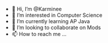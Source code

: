 - 👋 Hi, I’m @Karminee
- 👀 I’m interested in Computer Science
- 🌱 I’m currently learning AP Java
- 💞️ I’m looking to collaborate on Mods
- 📫 How to reach me ...

<!---
Karminee/Karminee is a ✨ special ✨ repository because its `README.md` (this file) appears on your GitHub profile.
You can click the Preview link to take a look at your changes.
--->

